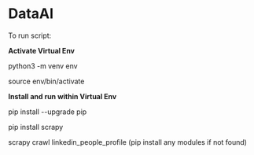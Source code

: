 # DataAI

To run script:

**Activate Virtual Env**

python3 -m venv env


source env/bin/activate


**Install and run within Virtual Env**

pip install --upgrade pip

pip install scrapy

scrapy crawl linkedin_people_profile
(pip install any modules if not found)
